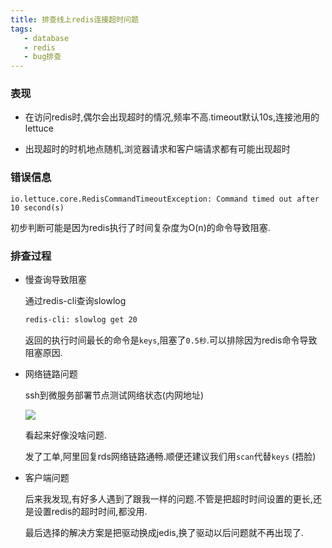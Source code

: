 ```yaml
---
title: 排查线上redis连接超时问题
tags: 
   - database
   - redis
   - bug排查
---
```



### 表现

* 在访问redis时,偶尔会出现超时的情况,频率不高.timeout默认10s,连接池用的lettuce

* 出现超时的时机地点随机,浏览器请求和客户端请求都有可能出现超时

  

### 错误信息

```
io.lettuce.core.RedisCommandTimeoutException: Command timed out after 10 second(s)
```

初步判断可能是因为redis执行了时间复杂度为O(n)的命令导致阻塞.


<!--more-->

### 排查过程

* 慢查询导致阻塞

  通过redis-cli查询slowlog

  ```bash
  redis-cli: slowlog get 20
  ```

  返回的执行时间最长的命令是`keys`,阻塞了`0.5秒`.可以排除因为redis命令导致阻塞原因.

  

* 网络链路问题

  ssh到微服务部署节点测试网络状态(内网地址)

  ![](https://gitee.com/minagamiyuki/picgo-gitee/raw/master/images/20200320143529.png)

  看起来好像没啥问题.

  发了工单,阿里回复rds网络链路通畅.顺便还建议我们用`scan`代替`keys` (捂脸)

  

* 客户端问题

  后来我发现,有好多人遇到了跟我一样的问题.不管是把超时时间设置的更长,还是设置redis的超时时间,都没用.

  最后选择的解决方案是把驱动换成jedis,换了驱动以后问题就不再出现了.

  
